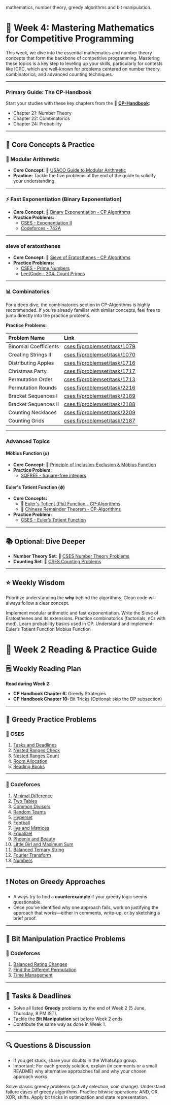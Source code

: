mathematics, number theory, greedy algorithms and bit manipulation.
# 🚀 Week 4: Mastering Mathematics for Competitive Programming

This week, we dive into the essential mathematics and number theory concepts that form the backbone of competitive programming. Mastering these topics is a key step to leveling up your skills, particularly for contests like ICPC, which are well-known for problems centered on number theory, combinatorics, and advanced counting techniques.

---

### **Primary Guide: The CP-Handbook**
Start your studies with these key chapters from the 📘 **[CP-Handbook](https://codeforces.com/edu/course/2/lesson/1)**:
-   Chapter 21: Number Theory
-   Chapter 22: Combinatorics
-   Chapter 24: Probability

---

## 🧠 Core Concepts & Practice

### 🔢 Modular Arithmetic
-   **Core Concept:** 📖 [USACO Guide to Modular Arithmetic](https://usaco.guide/gold/modular?lang=cpp)
-   **Practice:** Tackle the five problems at the end of the guide to solidify your understanding.

---

### ⚡ Fast Exponentiation (Binary Exponentiation)
-   **Core Concept:** 📖 [Binary Exponentiation - CP Algorithms](https://cp-algorithms.com/algebra/binary-exp.html)
-   **Practice Problems:**
    -   [CSES - Exponentiation II](https://cses.fi/problemset/task/1712/)
    -   [Codeforces - 742A](https://codeforces.com/problemset/problem/742/A)

---

###  sieve of eratosthenes
-   **Core Concept:** 📖 [Sieve of Eratosthenes - CP Algorithms](https://cp-algorithms.com/algebra/sieve-of-eratosthenes.html)
-   **Practice Problems:**
    -   [CSES - Prime Numbers](https://cses.fi/problemset/task/1163/)
    -   [LeetCode - 204. Count Primes](https://leetcode.com/problems/count-primes/)

---

### 📊 Combinatorics
For a deep dive, the combinatorics section in CP-Algorithms is highly recommended. If you're already familiar with similar concepts, feel free to jump directly into the practice problems.

**Practice Problems:**

| Problem Name | Link |
| :--- | :--- |
| Binomial Coefficients | [cses.fi/problemset/task/1079](https://cses.fi/problemset/task/1079) |
| Creating Strings II | [cses.fi/problemset/task/1070](https://cses.fi/problemset/task/1070) |
| Distributing Apples | [cses.fi/problemset/task/1716](https://cses.fi/problemset/task/1716) |
| Christmas Party | [cses.fi/problemset/task/1717](https://cses.fi/problemset/task/1717) |
| Permutation Order | [cses.fi/problemset/task/1713](https://cses.fi/problemset/task/1713) |
| Permutation Rounds | [cses.fi/problemset/task/2216](https://cses.fi/problemset/task/2216) |
| Bracket Sequences I | [cses.fi/problemset/task/2189](https://cses.fi/problemset/task/2189) |
| Bracket Sequences II | [cses.fi/problemset/task/2188](https://cses.fi/problemset/task/2188) |
| Counting Necklaces | [cses.fi/problemset/task/2209](https://cses.fi/problemset/task/2209) |
| Counting Grids | [cses.fi/problemset/task/2187](https://cses.fi/problemset/task/2187) |

---

### Advanced Topics

#### Möbius Function ($\mu$)
-   **Core Concept:** 📖 [Principle of Inclusion-Exclusion & Möbius Function](https://usaco.guide/plat/PIE?lang=cpp#mobius-function)
-   **Practice Problem:**
    -   [SQFREE - Square-free integers](https://www.spoj.com/problems/SQFREE/)

#### Euler's Totient Function ($\phi$)
-   **Core Concepts:**
    -   📖 [Euler's Totient (Phi) Function - CP-Algorithms](https://cp-algorithms.com/algebra/phi-function.html)
    -   📖 [Chinese Remainder Theorem - CP-Algorithms](https://cp-algorithms.com/algebra/chinese-remainder-theorem.html)
-   **Practice Problem:**
    -   [CSES - Euler’s Totient Function](https://cses.fi/problemset/task/2186/)

---

## 📚 Optional: Dive Deeper

-   **Number Theory Set**: 🔗 [CSES Number Theory Problems](https://cses.fi/problemset/list/)
-   **Counting Set**: 🔗 [CSES Counting Problems](https://cses.fi/problemset/list/) 

---

## ⭐ Weekly Wisdom

Prioritize understanding the **why** behind the algorithms. Clean code will always follow a clear concept.


Implement modular arithmetic and fast exponentiation.
Write the Sieve of Eratosthenes and its extensions.
Practice combinatorics (factorials, nCr with mod).
Learn probability basics used in CP.
Understand and implement:
Euler’s Totient Function
Mobius Function

# 📖 Week 2 Reading & Practice Guide

## 🗒️ Weekly Reading Plan

**Read during Week 2:**  
- **CP Handbook Chapter 6:** Greedy Strategies  
- **CP Handbook Chapter 10:** Bit Tricks (Optional: skip the DP subsection)  

---

## 🧠 Greedy Practice Problems

### 🔹 CSES

1. [Tasks and Deadlines](https://cses.fi/problemset/task/1630)  
2. [Nested Ranges Check](https://cses.fi/problemset/task/2168)  
3. [Nested Ranges Count](https://cses.fi/problemset/task/2169)  
4. [Room Allocation](https://cses.fi/problemset/task/1164)  
5. [Reading Books](https://cses.fi/problemset/result/13080729/)  

---

### 🔹 Codeforces

1. [Minimal Difference](https://codeforces.com/contest/1257/problem/C)  
2. [Two Tables](https://codeforces.com/contest/1130/problem/B)  
3. [Common Divisors](https://codeforces.com/contest/1203/problem/B)  
4. [Random Teams](https://codeforces.com/contest/478/problem/B)  
5. [Hyperset](https://codeforces.com/contest/1422/problem/B)  
6. [Football](https://codeforces.com/contest/1425/problem/A)  
7. [Ilya and Matrices](https://codeforces.com/contest/313/problem/C)  
8. [Equalize!](https://codeforces.com/contest/337/problem/B)  
9. [Phoenix and Beauty](https://codeforces.com/contest/1348/problem/B)  
10. [Little Girl and Maximum Sum](https://codeforces.com/contest/276/problem/C)  
11. [Balanced Ternary String](https://codeforces.com/contest/1102/problem/D)  
12. [Fourier Transform](https://codeforces.com/contest/1186/problem/D)  
13. [Numbers](https://codeforces.com/contest/1338/problem/A) 

---

## ❗ Notes on Greedy Approaches

- Always try to find a **counterexample** if your greedy logic seems questionable.  
- Once you’ve identified why one approach fails, work on justifying the approach that works—either in comments, write-up, or by sketching a brief proof.

---

## 🧠 Bit Manipulation Practice Problems

### 🔹 Codeforces

1. [Balanced Rating Changes](https://codeforces.com/problemset/problem/2108/B)  
2. [Find the Different Permutation](https://codeforces.com/problemset/problem/2085/C)  
3. [Time Management](https://codeforces.com/problemset/problem/2074/C)

---

## 📅 Tasks & Deadlines

- Solve all listed **Greedy** problems by the end of Week 2 (5 June, Thursday, 8 PM IST).  
- Tackle the **Bit Manipulation** set before Week 2 ends.  
- Contribute the same way as done in Week 1. 

---

## 🔍 Questions & Discussion

- If you get stuck, share your doubts in the WhatsApp group.  
- Important: For each greedy solution, explain (in comments or a small README) why alternative approaches fail and why your chosen approach works.  


Solve classic greedy problems (activity selection, coin change).
Understand failure cases of greedy algorithms.
Practice bitwise operations: AND, OR, XOR, shifts.
Apply bit tricks in optimization and state representation.


